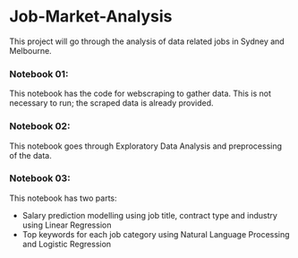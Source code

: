 # Job-Market-Analysis

This project will go through the analysis of data related jobs in Sydney and Melbourne.

### Notebook 01:
This notebook has the code for webscraping to gather data. This is not necessary to run; the scraped data is already provided.

### Notebook 02:
This notebook goes through Exploratory Data Analysis and preprocessing of the data.

### Notebook 03:
This notebook has two parts:
- Salary prediction modelling using job title, contract type and industry using Linear Regression
- Top keywords for each job category using Natural Language Processing and Logistic Regression

